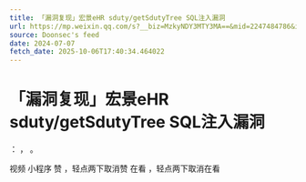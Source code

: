 ```yaml
---
title: 「漏洞复现」宏景eHR sduty/getSdutyTree SQL注入漏洞
url: https://mp.weixin.qq.com/s?__biz=MzkyNDY3MTY3MA==&mid=2247484786&idx=1&sn=ae8de0a918f33c841687ea3573da491a
source: Doonsec's feed
date: 2024-07-07
fetch_date: 2025-10-06T17:40:34.464022
---
```


# 「漏洞复现」宏景eHR sduty/getSdutyTree SQL注入漏洞

：
，
。

视频
小程序
赞
，轻点两下取消赞
在看
，轻点两下取消在看